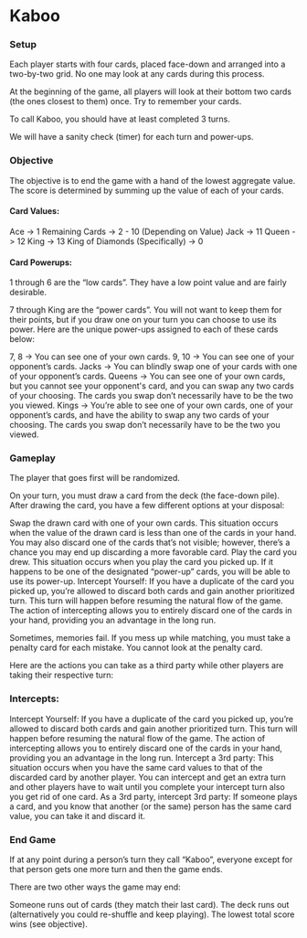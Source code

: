 # Kaboo
### Setup
Each player starts with four cards, placed face-down and arranged into a two-by-two grid. No one may look at any cards during this process.

At the beginning of the game, all players will look at their bottom two cards (the ones closest to them) once. Try to remember your cards.

To call Kaboo, you should have at least completed 3 turns.

We will have a sanity check (timer) for each turn and power-ups.

### Objective
The objective is to end the game with a hand of the lowest aggregate value. The score is determined by summing up the value of each of your cards.

#### Card Values:
Ace -> 1
Remaining Cards -> 2 - 10 (Depending on Value)
Jack -> 11
Queen -> 12
King -> 13
King of Diamonds (Specifically) -> 0

#### Card Powerups:
1 through 6 are the “low cards”. They have a low point value and are fairly desirable.

7 through King are the “power cards”. You will not want to keep them for their points, but if you draw one on your turn you can choose to use its power. Here are the unique power-ups assigned to each of these cards below:

7, 8 -> You can see one of your own cards.
9, 10 -> You can see one of your opponent’s cards.
Jacks -> You can blindly swap one of your cards with one of your opponent’s cards.
Queens -> You can see one of your own cards, but you cannot see your opponent's card, and you can swap any two cards of your choosing. The cards you swap don’t necessarily have to be the two you viewed.
Kings -> You’re able to see one of your own cards, one of your opponent’s cards, and have the ability to swap any two cards of your choosing. The cards you swap don’t necessarily have to be the two you viewed.

### Gameplay
The player that goes first will be randomized.

On your turn, you must draw a card from the deck (the face-down pile).
After drawing the card, you have a few different options at your disposal:

Swap the drawn card with one of your own cards. This situation occurs when the value of the drawn card is less than one of the cards in your hand. You may also discard one of the cards that’s not visible; however, there’s a chance you may end up discarding a more favorable card.
Play the card you drew. This situation occurs when you play the card you picked up. If it happens to be one of the designated “power-up” cards, you will be able to use its power-up. 
Intercept Yourself: If you have a duplicate of the card you picked up, you’re allowed to discard both cards and gain another prioritized turn. This turn will happen before resuming the natural flow of the game. The action of intercepting allows you to entirely discard one of the cards in your hand, providing you an advantage in the long run.

Sometimes, memories fail. If you mess up while matching, you must take a penalty card for each mistake. You cannot look at the penalty card.

Here are the actions you can take as a third party while other players are taking their respective turn:

### Intercepts:
Intercept Yourself: If you have a duplicate of the card you picked up, you’re allowed to discard both cards and gain another prioritized turn. This turn will happen before resuming the natural flow of the game. The action of intercepting allows you to entirely discard one of the cards in your hand, providing you an advantage in the long run.
Intercept a 3rd party: This situation occurs when you have the same card values to that of the discarded card by another player. You can intercept and get an extra turn and other players have to wait until you complete your intercept turn also you get rid of one card.
As a 3rd party, intercept 3rd party: If someone plays a card, and you know that another (or the same) person has the same card value, you can take it and discard it. 

### End Game
If at any point during a person’s turn they call “Kaboo”, everyone except for that person gets one more turn and then the game ends.

There are two other ways the game may end:

Someone runs out of cards (they match their last card).
The deck runs out (alternatively you could re-shuffle and keep playing).
The lowest total score wins (see objective).
